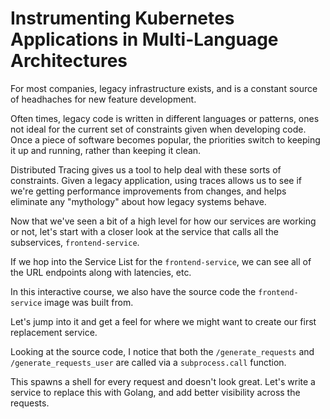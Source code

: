 # Instrumenting Kubernetes Applications in Multi-Language Architectures

For most companies, legacy infrastructure exists, and is a constant source of headhaches for new feature development.

Often times, legacy code is written in different languages or patterns, ones not ideal for the current set of constraints given when developing code. Once a piece of software becomes popular, the priorities switch to keeping it up and running, rather than keeping it clean.

Distributed Tracing gives us a tool to help deal with these sorts of constraints. Given a legacy application, using traces allows us to see if we're getting performance improvements from changes, and helps eliminate any "mythology" about how legacy systems behave.

Now that we've seen a bit of a high level for how our services are working or not, let's start with a closer look at the service that calls all the subservices, `frontend-service`.

If we hop into the Service List for the `frontend-service`, we can see all of the URL endpoints along with latencies, etc.

In this interactive course, we also have the source code the `frontend-service` image was built from. 

Let's jump into it and get a feel for where we might want to create our first replacement service.

Looking at the source code, I notice that both the `/generate_requests` and `/generate_requests_user` are called via a `subprocess.call` function.

This spawns a shell for every request and doesn't look great. Let's write a service to replace this with Golang, and add better visibility across the requests.